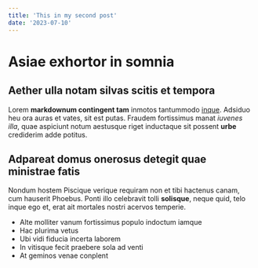 ```yaml
---
title: 'This in my second post'
date: '2023-07-10'
---
```


# Asiae exhortor in somnia

## Aether ulla notam silvas scitis et tempora

Lorem **markdownum contingent tam** inmotos tantummodo
[inque](http://cum.net/curavel.html). Adsiduo heu ora auras et vates, sit est
putas. Fraudem fortissimus manat *iuvenes illa*, quae aspiciunt notum aestusque
riget inductaque sit possent **urbe** crediderim adde potitus.

## Adpareat domus onerosus detegit quae ministrae fatis

Nondum hostem Piscique verique requiram non et tibi hactenus canam, cum hauserit
Phoebus. Ponti illo celebravit tolli **solisque**, neque quid, telo inque ego
et, erat ait mortales nostri acervos temperie.

- Alte molliter vanum fortissimus populo indoctum iamque
- Hac plurima vetus
- Ubi vidi fiducia incerta laborem
- In vitisque fecit praebere sola ad venti
- At geminos venae conplent

